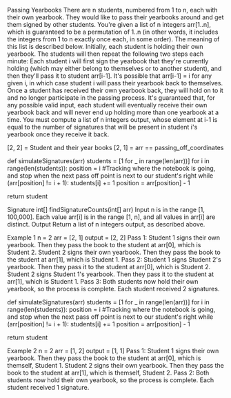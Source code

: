 Passing Yearbooks
There are n students, numbered from 1 to n, each with their own yearbook. 
They would like to pass their yearbooks around and get them signed by other students.
You're given a list of n integers arr[1..n], which is guaranteed to be a permutation of 1..n 
(in other words, it includes the integers from 1 to n exactly once each, in some order). The meaning of this list is described below.
Initially, each student is holding their own yearbook. The students will then repeat the following two steps each minute: 
Each student i will first sign the yearbook that they're currently holding (which may either belong to themselves or to another student), 
and then they'll pass it to student arr[i-1]. It's possible that arr[i-1] = i for any given i, in which case student i will pass their yearbook back to themselves. 
Once a student has received their own yearbook back, they will hold on to it and no longer participate in the passing process.
It's guaranteed that, for any possible valid input, each student will eventually receive their own yearbook back and will never end up holding more than one yearbook at a time.
You must compute a list of n integers output, whose element at i-1 is equal to the number of signatures that will be present in student i's yearbook once they receive it back.

[2, 2] = Student and their year books
[2, 1] = arr == passing_off_coordinates

def simulateSignatures(arr)
  students = [1 for _ in range(len(arr))]
  for i in range(len(students)):
    position = i
    #Tracking where the notebook is going, and stop when the next pass off point is next to our student's right
    while (arr[position] != i + 1):
      students[i] += 1
      position = arr[position] - 1

  return student

Signature
int[] findSignatureCounts(int[] arr)
Input
n is in the range [1, 100,000].
Each value arr[i] is in the range [1, n], and all values in arr[i] are distinct.
Output
Return a list of n integers output, as described above.


Example 1
n = 2
arr = [2, 1]
output = [2, 2]
Pass 1:
Student 1 signs their own yearbook. Then they pass the book to the student at arr[0], which is Student 2.
Student 2 signs their own yearbook. Then they pass the book to the student at arr[1], which is Student 1.
Pass 2:
Student 1 signs Student 2's yearbook. Then they pass it to the student at arr[0], which is Student 2.
Student 2 signs Student 1's yearbook. Then they pass it to the student at arr[1], which is Student 1.
Pass 3:
Both students now hold their own yearbook, so the process is complete.
Each student received 2 signatures.


def simulateSignatures(arr)
  students = [1 for _ in range(len(arr))]
  for i in range(len(students)):
    position = i
    #Tracking where the notebook is going, and stop when the next pass off point is next to our student's right
    while (arr[position] != i + 1):
      students[i] += 1
      position = arr[position] - 1

  return student

Example 2
n = 2
arr = [1, 2]
output = [1, 1]
Pass 1:
Student 1 signs their own yearbook. Then they pass the book to the student at arr[0], which is themself, Student 1.
Student 2 signs their own yearbook. Then they pass the book to the student at arr[1], which is themself, Student 2.
Pass 2:
Both students now hold their own yearbook, so the process is complete.
Each student received 1 signature.
